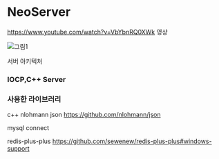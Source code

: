 # NeoServer
https://www.youtube.com/watch?v=VbYbnRQ0XWk
영상 

![그림1](https://github.com/ash5270/NeoServer/assets/48472256/acf8dd28-52b7-4a9e-b2fa-e91b26aca701)

서버 아키텍처 

### IOCP,C++ Server 


### 사용한 라이브러리
c++ nlohmann json  https://github.com/nlohmann/json  

mysql connect 

redis-plus-plus    https://github.com/sewenew/redis-plus-plus#windows-support


